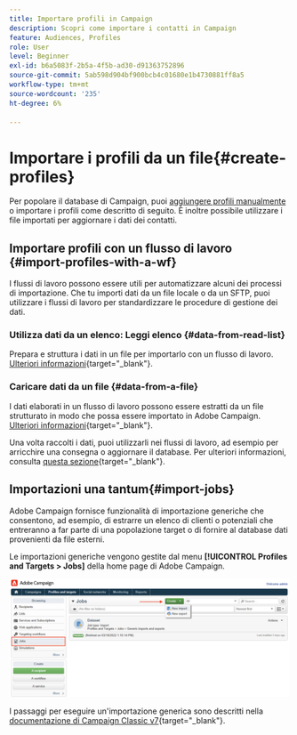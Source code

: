 ```yaml
---
title: Importare profili in Campaign
description: Scopri come importare i contatti in Campaign
feature: Audiences, Profiles
role: User
level: Beginner
exl-id: b6a5083f-2b5a-4f5b-ad30-d91363752896
source-git-commit: 5ab598d904bf900bcb4c01680e1b4730881ff8a5
workflow-type: tm+mt
source-wordcount: '235'
ht-degree: 6%

---
```


# Importare i profili da un file{#create-profiles}

Per popolare il database di Campaign, puoi [aggiungere profili manualmente](create-profiles.md) o importare i profili come descritto di seguito. È inoltre possibile utilizzare i file importati per aggiornare i dati dei contatti.

## Importare profili con un flusso di lavoro {#import-profiles-with-a-wf}

I flussi di lavoro possono essere utili per automatizzare alcuni dei processi di importazione. Che tu importi dati da un file locale o da un SFTP, puoi utilizzare i flussi di lavoro per standardizzare le procedure di gestione dei dati.

### Utilizza dati da un elenco: Leggi elenco {#data-from-read-list}

Prepara e struttura i dati in un file per importarlo con un flusso di lavoro. [Ulteriori informazioni](https://experienceleague.adobe.com/docs/campaign/automation/workflows/wf-activities/targeting-activities/read-list.html){target="_blank"}.

### Caricare dati da un file {#data-from-a-file}

I dati elaborati in un flusso di lavoro possono essere estratti da un file strutturato in modo che possa essere importato in Adobe Campaign. [Ulteriori informazioni](https://experienceleague.adobe.com/docs/campaign/automation/workflows/wf-activities/action-activities/data-loading--file-.html){target="_blank"}.

Una volta raccolti i dati, puoi utilizzarli nei flussi di lavoro, ad esempio per arricchire una consegna o aggiornare il database. Per ulteriori informazioni, consulta [questa sezione](https://experienceleague.adobe.com/docs/campaign/automation/workflows/introduction/use-workflow-data.html){target="_blank"}.

## Importazioni una tantum{#import-jobs}

Adobe Campaign fornisce funzionalità di importazione generiche che consentono, ad esempio, di estrarre un elenco di clienti o potenziali che entreranno a far parte di una popolazione target o di fornire al database dati provenienti da file esterni.

Le importazioni generiche vengono gestite dal menu **[!UICONTROL Profiles and Targets > Jobs]** della home page di Adobe Campaign.

![](assets/new-import-job.png)

I passaggi per eseguire un&#39;importazione generica sono descritti nella [documentazione di Campaign Classic v7](https://experienceleague.adobe.com/docs/campaign-classic/using/getting-started/importing-and-exporting-data/generic-imports-exports/about-generic-imports-exports.html?lang=it){target="_blank"}.
